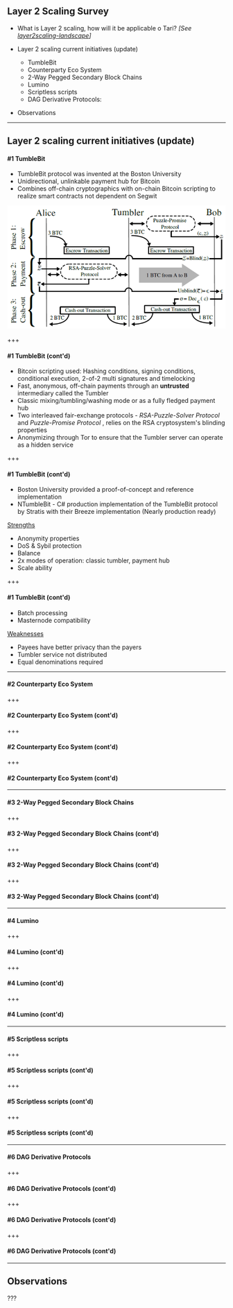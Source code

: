 ## Layer 2 Scaling Survey

- What is Layer 2 scaling, how will it be applicable o Tari? *[See [layer2scaling-landscape](https://gitpitch.com/tari-labs/tari-university/master?p=/layer2scaling/layer2scaling-landscape#/)]*

- Layer 2 scaling current initiatives (update)
  - TumbleBit
  - Counterparty Eco System
  - 2-Way Pegged Secondary Block Chains
  - Lumino
  - Scriptless scripts
  - DAG Derivative Protocols:

- Observations

---

## Layer 2 scaling current initiatives (update)

#### #1 TumbleBit

- TumbleBit protocol was invented at the Boston University
- Unidirectional, unlinkable payment hub for Bitcoin
- Combines off-chain cryptographics with on-chain Bitcoin scripting to realize smart contracts not dependent on Segwit

![TumbleBitOverview](https://github.com/tari-labs/tari-university/raw/L2ScalingUpdate/layer2scaling/more-landscape/sources/TumbleBitOverview.PNG)



+++

#### #1 TumbleBit (cont'd)

- Bitcoin scripting used: Hashing conditions, signing conditions, conditional execution, 2-of-2 multi signatures and timelocking
- Fast, anonymous, off-chain payments through an **untrusted** intermediary called the Tumbler
- Classic mixing/tumbling/washing mode or as a fully fledged payment hub
- Two interleaved fair-exchange protocols - *RSA-Puzzle-Solver Protocol* and *Puzzle-Promise Protocol* , relies on the RSA cryptosystem's blinding properties
- Anonymizing through Tor to ensure that the Tumbler server can operate as a hidden service

+++

#### #1 TumbleBit (cont'd)

- Boston University provided a proof-of-concept and reference implementation
- NTumbleBit - C# production implementation of the TumbleBit protocol by Stratis with their Breeze implementation (Nearly production ready)

<u>Strengths</u>

- Anonymity properties
- DoS & Sybil protection
- Balance 
- 2x modes of operation: classic tumbler, payment hub
- Scale ability

+++

#### #1 TumbleBit (cont'd)

- Batch processing 
- Masternode compatibility

<u>Weaknesses</u>

- Payees have better privacy than the payers
- Tumbler service not distributed
- Equal denominations required 

---

#### #2 Counterparty Eco System



+++

#### #2 Counterparty Eco System (cont'd)



+++

#### #2 Counterparty Eco System (cont'd)



+++

#### #2 Counterparty Eco System (cont'd)



---

#### #3 2-Way Pegged Secondary Block Chains



+++

#### #3 2-Way Pegged Secondary Block Chains (cont'd)



+++

#### #3 2-Way Pegged Secondary Block Chains (cont'd)



+++

#### #3 2-Way Pegged Secondary Block Chains (cont'd)



---

#### #4 Lumino



+++

#### #4 Lumino (cont'd)



+++

#### #4 Lumino (cont'd)



+++

#### #4 Lumino (cont'd)



---

#### #5 Scriptless scripts



+++

#### #5 Scriptless scripts (cont'd)



+++

#### #5 Scriptless scripts (cont'd)



+++

#### #5 Scriptless scripts (cont'd)



---

#### #6 DAG Derivative Protocols



+++

#### #6 DAG Derivative Protocols (cont'd)



+++

#### #6 DAG Derivative Protocols (cont'd)



+++

#### #6 DAG Derivative Protocols (cont'd)



---

## Observations

???
